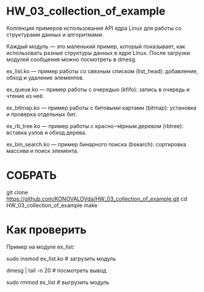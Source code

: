 # HW_03_collection_of_example

Коллекция примеров использования API ядра Linux для работы со структурами данных и алгоритмами.

Каждый модуль — это маленький пример, который показывает, как использовать разные структуры данных в ядре Linux.
После загрузки модулей сообщения можно посмотреть в dmesg.

ex_list.ko — пример работы со связным списком (list_head):
добавление, обход и удаление элементов.

ex_queue.ko — пример работы с очередью (kfifo):
запись в очередь и чтение из неё.

ex_bitmap.ko — пример работы с битовыми картами (bitmap):
установка и проверка отдельных бит.

ex_rb_tree.ko — пример работы с красно-чёрным деревом (rbtree):
вставка узлов и обход дерева.

ex_bin_search.ko — пример бинарного поиска (bsearch):
сортировка массива и поиск элемента.

# СОБРАТЬ 
git clone https://github.com/KONOVALOVda/HW_03_collection_of_example.git
cd HW_03_collection_of_example
make

# Как проверить

Пример на модуле ex_list:

sudo insmod ex_list.ko       # загрузить модуль


dmesg | tail -n 20           # посмотреть вывод


sudo rmmod ex_list           # выгрузить модуль
